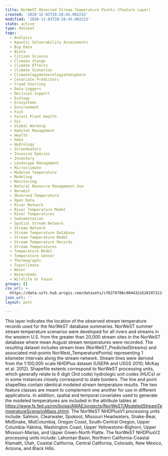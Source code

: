 ```yaml
---
title: NorWeST Observed Stream Temperature Points (Feature Layer)
created: '2020-12-03T20:28:45.002215'
modified: '2020-12-03T20:28:45.002223'
state: active
type: dataset
tags:
  - Analysis
  - Aquatic Vulnerability Assessments
  - Big Data
  - Biota
  - Citizen Science
  - Climate Change
  - Climate Effects
  - Climate Scenarios
  - Climatologymeteorologyatmosphere
  - Covariate Predictors
  - Crowd Sourcing
  - Data Loggers
  - Decision Support
  - Ecology
  - Ecosystems
  - Environment
  - Fish
  - Forest Plant Health
  - Gis
  - Global Warming
  - Habitat Management
  - Health
  - Hobo
  - Hydrology
  - Inlandwaters
  - Invasive Species
  - Inventory
  - Landscape Management
  - Microclimate
  - Modeled Temperature
  - Modeling
  - Monitoring
  - Natural Resource Management Use
  - Norwest
  - Observed Temperature
  - Open Data
  - River Network
  - River Temperature Model
  - River Temperatures
  - Sedimentation
  - Spatial Stream Network
  - Stream Network
  - Stream Temperature Database
  - Stream Temperature Model
  - Stream Temperature Records
  - Stream Temperatures
  - Temperature Model
  - Temperature Sensor
  - Thermographs
  - Topoclimate
  - Water
  - Watersheds
  - Wildlife Or Fauna
groups: []
csv_url: >-
  https://data-usfs.hub.arcgis.com/datasets/cf6279706c904432a528197221ff991a_0.csv?outSR=%7B%22latestWkid%22%3A4269%2C%22wkid%22%3A4269%7D
json_url: ''
layout: post

---
```

This layer indicates the location of the observed stream temperature records used for the NorWeST database summaries. NorWeST summer stream temperature scenarios were developed for all rivers and streams in the western U.S. from the greater than 20,000 stream sites in the NorWeST database where mean August stream temperatures were recorded. The resulting dataset includes stream lines (NorWeST_PredictedStreams) and associated mid-points NorWest_TemperaturePoints) representing 1 kilometer intervals along the stream network. Stream lines were derived from the 1:100,000 scale NHDPlus dataset (USEPA and USGS 2010; McKay et al. 2012). Shapefile extents correspond to NorWeST processing units, which generally relate to 6 digit (3rd code) hydrologic unit codes (HUCs) or in some instances closely correspond to state borders. The line and point shapefiles contain identical modeled stream temperature results. The two feature classes are meant to complement one another for use in different applications. In addition, spatial and temporal covariates used to generate the modeled temperatures are included in the attribute tables at https://www.fs.fed.us/rm/boise/AWAE/projects/NorWeST/ModeledStreamTemperatureScenarioMaps.shtml. The NorWeST NHDPlusV1 processing units include: Salmon, Clearwater, Spokoot, Missouri Headwaters, Snake-Bear, MidSnake, MidColumbia, Oregon Coast, South-Central Oregon, Upper Columbia-Yakima, Washington Coast, Upper Yellowstone-Bighorn, Upper Missouri-Marias, and Upper Green-North Platte. The NorWeST NHDPlusV2 processing units include: Lahontan Basin, Northern California-Coastal Klamath, Utah, Coastal California, Central California, Colorado, New Mexico, Arizona, and Black Hills.
